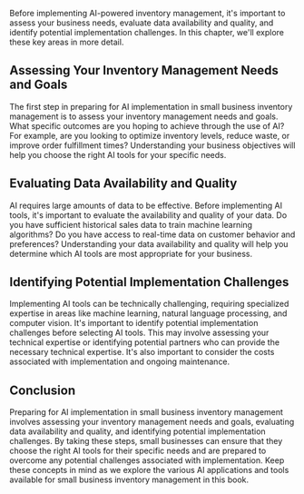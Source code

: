 
Before implementing AI-powered inventory management, it's important to assess your business needs, evaluate data availability and quality, and identify potential implementation challenges. In this chapter, we'll explore these key areas in more detail.

Assessing Your Inventory Management Needs and Goals
---------------------------------------------------

The first step in preparing for AI implementation in small business inventory management is to assess your inventory management needs and goals. What specific outcomes are you hoping to achieve through the use of AI? For example, are you looking to optimize inventory levels, reduce waste, or improve order fulfillment times? Understanding your business objectives will help you choose the right AI tools for your specific needs.

Evaluating Data Availability and Quality
----------------------------------------

AI requires large amounts of data to be effective. Before implementing AI tools, it's important to evaluate the availability and quality of your data. Do you have sufficient historical sales data to train machine learning algorithms? Do you have access to real-time data on customer behavior and preferences? Understanding your data availability and quality will help you determine which AI tools are most appropriate for your business.

Identifying Potential Implementation Challenges
-----------------------------------------------

Implementing AI tools can be technically challenging, requiring specialized expertise in areas like machine learning, natural language processing, and computer vision. It's important to identify potential implementation challenges before selecting AI tools. This may involve assessing your technical expertise or identifying potential partners who can provide the necessary technical expertise. It's also important to consider the costs associated with implementation and ongoing maintenance.

Conclusion
----------

Preparing for AI implementation in small business inventory management involves assessing your inventory management needs and goals, evaluating data availability and quality, and identifying potential implementation challenges. By taking these steps, small businesses can ensure that they choose the right AI tools for their specific needs and are prepared to overcome any potential challenges associated with implementation. Keep these concepts in mind as we explore the various AI applications and tools available for small business inventory management in this book.

